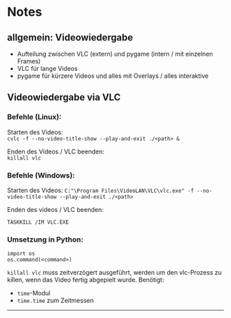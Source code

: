 # Notes

## allgemein: Videowiedergabe
- Aufteilung zwischen VLC (extern) und pygame (intern / mit einzelnen Frames)
- VLC für lange Videos
- pygame für kürzere Videos und alles mit Overlays / alles interaktive

## Videowiedergabe via VLC

### Befehle (Linux):

Starten des Videos:  
`cvlc -f --no-video-title-show --play-and-exit ./<path> &`

Enden des Videos / VLC beenden:  
`killall vlc`

### Befehle (Windows):

Starten des Videos:
`C:"\Program Files\VideoLAN\VLC\vlc.exe" -f --no-video-title-show --play-and-exit ./<path>`

Enden des videos / VLC beenden:

`TASKKILL /IM VLC.EXE`

### Umsetzung in Python:
`import os`  
`os.command(<command>)`  

`killall vlc` muss zeitverzögert ausgeführt, werden um den vlc-Prozess zu
killen, wenn das Video fertig abgepielt wurde.
Benötigt:  

- `time`-Modul
- `time.time` zum Zeitmessen

---

